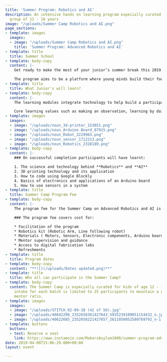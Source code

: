 ```yaml
---
title: 'Summer Program: Robotics and AI'
description: An intensive hands on learning program especially curated for the age
  group of 12 - 18 years
image: "/uploads/Summer Camp Robotics and AI.png"
page_sections:
- template: images
  images:
  - image: "/uploads/Summer Camp Robotics and AI.png"
    title: 'Summer Program: Advanced Robotics and AI'
- template: title
  title: Summer School
- template: body-copy
  content: |-
    Get ready to make the most of your junior’s summer break this 2019! Maker's Asylum will be hosting a **Summer Camp on Robotics & AI** in a 2 week long intensive hands-on learning curriculum especially curated for the age-group of 12-16 years. The programs objective is to provide its participants with practical knowledge of **Robotics** and **AI** and orient them towards industries such as **automation** and **deep learning technology!**

    The program aims to be a platform where young minds build their foundation for becoming effective problem solvers!
- template: title
  title: What Junior's will learn?
- template: body-copy
  content: |-
    The learning modules integrate technology to help build a participants skill set into new domains. Participants will learn how novel technologies work and what all goes into it's making from scratch in a **hands-on**, **fun**, **playful** and an **open** **environment.**

    Core learning values such as making an observation, learning by doing, identifying problems, tackling challenges and team work are subtly embedded into the programs curriculum
- template: images
  images:
  - image: "/uploads/noun_3d-printer_153851.png"
  - image: "/uploads/noun_Arduino Board_87915.png"
  - image: "/uploads/noun_Robot_2229963.png"
  - image: "/uploads/noun_sensor_1712213.png"
  - image: "/uploads/noun_Robotics_2328189.png"
- template: body-copy
  content: |-
    ### On successful completion participants will have learnt:

    1. The science and technology behind **Robotics** and **AI**
    2. 3D printing technology and its application
    3. How to code using Google Blockly
    4. Basics of electronics and applications of an Arduino board
    5. How to use sensors in a system
- template: title
  title: Summer Camp Program Fee
- template: body-copy
  content: |-
    The program fee for the Summer Camp on Advanced Robotics and AI is INR **19,950/-** all inclusive.

    ### The program fee covers cost for:

    * Facilitation of the program
    * Robotics kit (Robotic Arm, Line following robot)
    * Materials ( Motors, Sensors, Electronic components, Arduino boards etc)
    * Mentor supervision and guidance
    * Access to digital fabrication labs
    * Refreshments
- template: title
  title: Program dates
- template: body-copy
  content: "**![](/uploads/Dates updated.png)**"
- template: title
  title: Who all can participate in the Summer Camp?
- template: body-copy
  content: The Summer Camp is especially curated for kids of age 12 - 16 years. The
    intake for each batch is limited to 25 participants to maintain a good peer to
    mentor ratio.
- template: images
  images:
  - image: "/uploads/STITCH_02-09-18 (42 of 56).jpg"
  - image: "/uploads/40642298_2352658361427643_5935239109051154432_n.jpg"
  - image: "/uploads/40622685_2352658221427657_2611058052580769792_n-1.jpg"
- template: buttons
  buttons:
  - text: Reserve a seat
    link: https://www.instamojo.com/MakersAsylum1000/summer-program-advanced-robotics-ai/
date: 2019-04-08T15:06:29.000+00:00
layout: event

---
```

